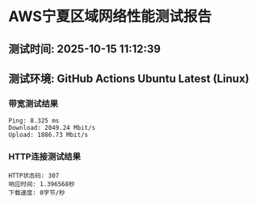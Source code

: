 # AWS宁夏区域网络性能测试报告
## 测试时间: 2025-10-15 11:12:39
## 测试环境: GitHub Actions Ubuntu Latest (Linux)

### 带宽测试结果
```
Ping: 8.325 ms
Download: 2049.24 Mbit/s
Upload: 1886.73 Mbit/s
```

### HTTP连接测试结果
```
HTTP状态码: 307
响应时间: 1.396568秒
下载速度: 0字节/秒
```

